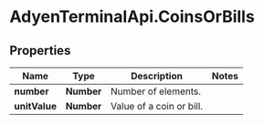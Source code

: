 # AdyenTerminalApi.CoinsOrBills

## Properties

Name | Type | Description | Notes
------------ | ------------- | ------------- | -------------
**number** | **Number** | Number of elements. | 
**unitValue** | **Number** | Value of a coin or bill. | 


